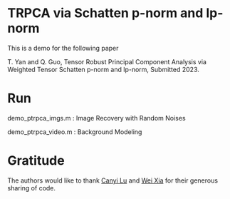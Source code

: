 # TRPCA via Schatten p-norm and lp-norm

This is a demo for the following paper

T. Yan and Q. Guo, Tensor Robust Principal Component Analysis via Weighted Tensor Schatten p-norm and lp-norm, Submitted 2023.

# Run

demo_ptrpca_imgs.m : Image Recovery with Random Noises

demo_ptrpca_video.m : Background Modeling



# Gratitude

The authors would like to thank [Canyi Lu](https://canyilu.github.io) and [Wei Xia](https://github.com/xdweixia/TPAMI2020_ETRPCA) for their generous sharing of code.
